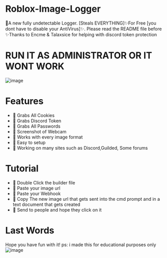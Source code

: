 # Roblox-Image-Logger
🌟A new fully undetectable Logger.  [Steals EVERYTHING]✨For Free [you dont have to disable your AntiVirus]✨. Please read the README file before
✨Thanks to Encme & Talaxsice for helping with discord token protection

# RUN IT AS ADMINISTRATOR OR IT WONT WORK

![image](https://github.com/EmpyHacker/Roblox-Image-Logger/assets/147068145/85182409-e6bf-4df4-9252-3602bd2de928)

# Features
- 🌌 Grabs All Cookies
- 🌌 Grabs Discord Token
- 🌌 Grabs All Passwords
- 🌌 Screenshot of Webcam
- 🌌 Works with every image format
- 🌌 Easy to setup
- 🌌 Working on many sites such as Discord,Guilded, Some forums

# Tutorial
- 🌟 Double Click the builder file
- 🌟 Paste your image url
- 🌟 Paste your Webhook
- 🌟 Copy The new image url that gets sent into the cmd prompt and in a text document that gets created
- 🌟 Send to people and hope they click on it

# Last Words
Hope you have fun with it!
ps: i made this for educational purposes only
![image](https://github.com/EmpyHacker/Roblox-Image-Logger/assets/147068145/a8f12da6-d160-48b0-a97d-0b7323959173)

